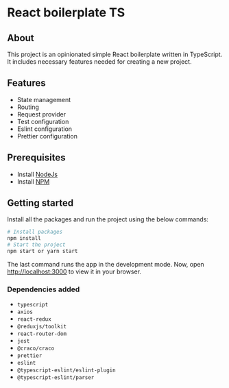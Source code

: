 # React boilerplate TS

## About

This project is an opinionated simple React boilerplate written in TypeScript. It includes necessary features needed for creating a new project.  


## Features
- State management
- Routing
- Request provider
- Test configuration
- Eslint configuration
- Prettier configuration

## Prerequisites
- Install [NodeJs](https://nodejs.org/en/download/)
- Install [NPM](https://docs.npmjs.com/downloading-and-installing-node-js-and-npm)

## Getting started
Install all the packages and run the project using the below commands:

```bash
# Install packages
npm install
# Start the project
npm start or yarn start
```

The last command runs the app in the development mode. Now, open [http://localhost:3000](http://localhost:3000) to view it in your browser.

### Dependencies added
- `typescript`
- `axios`
- `react-redux`
- `@reduxjs/toolkit`
- `react-router-dom`
- `jest`
- `@craco/craco`
- `prettier`
- `eslint`
- `@typescript-eslint/eslint-plugin`
- `@typescript-eslint/parser`